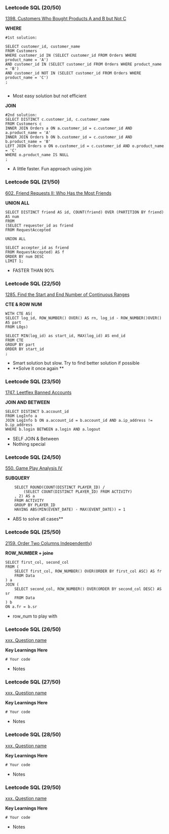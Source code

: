 ### Leetcode SQL (20/50)
[1398. Customers Who Bought Products A and B but Not C](https://leetcode.com/problems/customers-who-bought-products-a-and-b-but-not-c/)

**WHERE**

``` 
#1st solution:

SELECT customer_id, customer_name
FROM Customers
WHERE customer_id IN (SELECT customer_id FROM Orders WHERE product_name = 'A')
AND customer_id IN (SELECT customer_id FROM Orders WHERE product_name = 'B')
AND customer_id NOT IN (SELECT customer_id FROM Orders WHERE product_name = 'C')
;


``` 
- Most easy solution but not efficient

**JOIN**
```
#2nd solution:
SELECT DISTINCT c.customer_id, c.customer_name
FROM Customers c
INNER JOIN Orders a ON a.customer_id = c.customer_id AND a.product_name = 'A'
INNER JOIN Orders b ON b.customer_id = c.customer_id AND b.product_name = 'B'
LEFT JOIN Orders o ON o.customer_id = c.customer_id AND o.product_name = 'C'
WHERE o.product_name IS NULL
;
```
- A little faster. Fun approach using join

### Leetcode SQL (21/50)
[602. Friend Requests II: Who Has the Most Friends](https://leetcode.com/problems/friend-requests-ii-who-has-the-most-friends/)

**UNION ALL**

``` 
SELECT DISTINCT friend AS id, COUNT(friend) OVER (PARTITION BY friend) AS num
FROM 
(SELECT requester_id as friend
FROM RequestAccepted

UNION ALL

SELECT accepter_id as friend
FROM RequestAccepted) AS f
ORDER BY num DESC
LIMIT 1;
``` 
- FASTER THAN 90% 

### Leetcode SQL (22/50)
[1285. Find the Start and End Number of Continuous Ranges](https://leetcode.com/problems/find-the-start-and-end-number-of-continuous-ranges/description/)

**CTE & ROW NUM**

``` 
WITH CTE AS(
SELECT log_id, ROW_NUMBER() OVER() AS rn, log_id - ROW_NUMBER()OVER() AS part
FROM LOgs)

SELECT MIN(log_id) as start_id, MAX(log_id) AS end_id
FROM CTE
GROUP BY part
ORDER BY start_id
;
``` 
- Smart solution but slow. Try to find better solution if possible
- **Solve it once again **

### Leetcode SQL (23/50)
[1747. Leetflex Banned Accounts](https://leetcode.com/problems/leetflex-banned-accounts/)

**JOIN AND BETWEEN**

``` 
SELECT DISTINCT b.account_id
FROM LogInfo a
JOIN LogInfo b ON a.account_id = b.account_id AND a.ip_address != b.ip_address
WHERE b.login BETWEEN a.login AND a.logout
``` 
- SELF JOIN & Between
- Nothing special

### Leetcode SQL (24/50)
[550. Game Play Analysis IV](https://leetcode.com/problems/game-play-analysis-iv/)

**SUBQUERY**

``` 
    SELECT ROUND(COUNT(DISTINCT PLAYER_ID) / 
        (SELECT COUNT(DISTINCT PLAYER_ID) FROM ACTIVITY) 
    , 2) AS a
    FROM ACTIVITY 
    GROUP BY PLAYER_ID
    HAVING ABS(MIN(EVENT_DATE) - MAX(EVENT_DATE)) = 1
``` 
- ABS to solve all cases**

### Leetcode SQL (25/50)
[2159. Order Two Columns Independently](https://leetcode.com/problems/order-two-columns-independently/))

**ROW_NUMBER + joine**

``` 
SELECT first_col, second_col
FROM (
    SELECT first_col, ROW_NUMBER() OVER(ORDER BY first_col ASC) AS fr
    FROM Data
) a
JOIN (
    SELECT second_col, ROW_NUMBER() OVER(ORDER BY second_col DESC) AS sr
    FROM Data
) b
ON a.fr = b.sr
``` 
- row_num to play with

### Leetcode SQL (26/50)
[xxx. Question name](URL)

**Key Learnings Here**

``` 
# Your code 
``` 
- Notes

### Leetcode SQL (27/50)
[xxx. Question name](URL)

**Key Learnings Here**

``` 
# Your code 
``` 
- Notes

### Leetcode SQL (28/50)
[xxx. Question name](URL)

**Key Learnings Here**

``` 
# Your code 
``` 
- Notes

### Leetcode SQL (29/50)
[xxx. Question name](URL)

**Key Learnings Here**

``` 
# Your code 
``` 
- Notes
